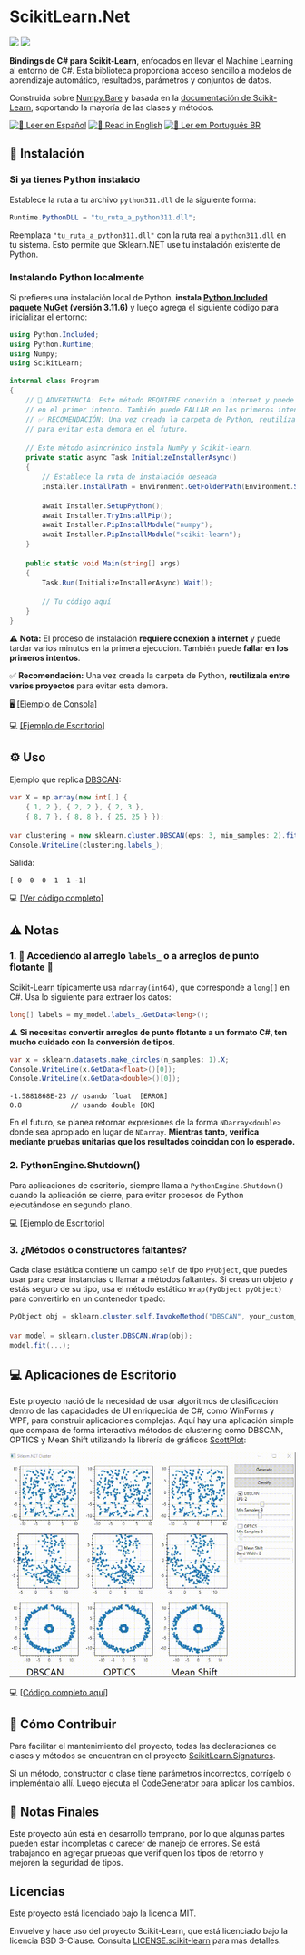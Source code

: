 ﻿# ScikitLearn.Net

[![](https://img.shields.io/nuget/dt/ScikitLearn?color=4cbb3b\&label=Downloads\&logo=NuGet\&style=flat-square)](https://www.nuget.org/packages/ScikitLearn)
[![](https://img.shields.io/nuget/v/ScikitLearn?color=0078D4\&logo=NuGet\&style=flat-square)](https://www.nuget.org/packages/ScikitLearn)

**Bindings de C# para Scikit-Learn**, enfocados en llevar el Machine Learning al entorno de C#. Esta biblioteca proporciona acceso sencillo a modelos de aprendizaje automático, resultados, parámetros y conjuntos de datos.

Construida sobre [Numpy.Bare](https://github.com/SciSharp/Numpy.NET) y basada en la [documentación de Scikit-Learn](https://scikit-learn.org/stable/index.html), soportando la mayoría de las clases y métodos.

[![📘 Leer en Español](https://img.shields.io/badge/📘%20Leer%20en-Español-blue?style=flat-square)](https://github.com/KosmosWerner/ScikitLearn.Net/blob/master/README-ES.md)
[![📗 Read in English](https://img.shields.io/badge/📗%20Read%20in-English-green?style=flat-square)](https://github.com/KosmosWerner/ScikitLearn.Net/blob/master/README.md)
[![📙 Ler em Português BR](https://img.shields.io/badge/📙%20Ler%20em-Português%20BR-orange?style=flat-square)](https://github.com/KosmosWerner/ScikitLearn.Net/blob/master/README-PT-BR.md)

## 🔧 Instalación

### Si ya tienes Python instalado

Establece la ruta a tu archivo `python311.dll` de la siguiente forma:

```csharp
Runtime.PythonDLL = "tu_ruta_a_python311.dll";
```

Reemplaza `"tu_ruta_a_python311.dll"` con la ruta real a `python311.dll` en tu sistema. Esto permite que Sklearn.NET use tu instalación existente de Python.

### Instalando Python localmente

Si prefieres una instalación local de Python, **instala [Python.Included](https://github.com/henon/Python.Included) [paquete NuGet](https://www.nuget.org/packages/Python.Included/3.11.6) (versión 3.11.6)** y luego agrega el siguiente código para inicializar el entorno:

```csharp
using Python.Included;
using Python.Runtime;
using Numpy;
using ScikitLearn;
```

```csharp
internal class Program
{
    // 🚨 ADVERTENCIA: Este método REQUIERE conexión a internet y puede tardar varios minutos 
    // en el primer intento. También puede FALLAR en los primeros intentos.
    // ✅ RECOMENDACIÓN: Una vez creada la carpeta de Python, reutilízala en varios proyectos 
    // para evitar esta demora en el futuro.

    // Este método asincrónico instala NumPy y Scikit-learn.
    private static async Task InitializeInstallerAsync()
    {
        // Establece la ruta de instalación deseada
        Installer.InstallPath = Environment.GetFolderPath(Environment.SpecialFolder.MyDocuments);
    
        await Installer.SetupPython();
        await Installer.TryInstallPip();
        await Installer.PipInstallModule("numpy");
        await Installer.PipInstallModule("scikit-learn");
    }

    public static void Main(string[] args)
    {
        Task.Run(InitializeInstallerAsync).Wait();

        // Tu código aquí
    }
}
```

⚠️ **Nota:** El proceso de instalación **requiere conexión a internet** y puede tardar varios minutos en la primera ejecución. También puede **fallar en los primeros intentos**.

✅ **Recomendación:** Una vez creada la carpeta de Python, **reutilízala entre varios proyectos** para evitar esta demora.

🖥️ [\[Ejemplo de Consola\]](https://github.com/KosmosWerner/ScikitLearn.Net/blob/master/Examples/Console%20Example/Program.cs#L10)

💻 [\[Ejemplo de Escritorio\]](https://github.com/KosmosWerner/ScikitLearn.Net/blob/master/Examples/Desktop%20Example/MainWindow.xaml.cs#L47)

## ⚙ Uso

Ejemplo que replica [DBSCAN](https://scikit-learn.org/stable/modules/generated/sklearn.cluster.DBSCAN.html):

```csharp
var X = np.array(new int[,] {
    { 1, 2 }, { 2, 2 }, { 2, 3 },
    { 8, 7 }, { 8, 8 }, { 25, 25 } });

var clustering = new sklearn.cluster.DBSCAN(eps: 3, min_samples: 2).fit(X);
Console.WriteLine(clustering.labels_);
```

Salida:

```
[ 0  0  0  1  1 -1]
```

💻 [\[Ver código completo\]](https://github.com/KosmosWerner/ScikitLearn.Net/blob/master/Examples/Console%20Example/Program.cs)

## ⚠ Notas

### 1. 🚨 **Accediendo al arreglo `labels_` o a arreglos de punto flotante** 🚨

Scikit-Learn típicamente usa `ndarray(int64)`, que corresponde a `long[]` en C#. Usa lo siguiente para extraer los datos:

```csharp
long[] labels = my_model.labels_.GetData<long>();
```

⚠ **Si necesitas convertir arreglos de punto flotante a un formato C#, ten mucho cuidado con la conversión de tipos.**

```csharp
var x = sklearn.datasets.make_circles(n_samples: 1).X;
Console.WriteLine(x.GetData<float>()[0]);
Console.WriteLine(x.GetData<double>()[0]);
```

```
-1.5881868E-23 // usando float  [ERROR]
0.8            // usando double [OK]
```

En el futuro, se planea retornar expresiones de la forma `NDarray<double>` donde sea apropiado en lugar de `NDarray`.
**Mientras tanto, verifica mediante pruebas unitarias que los resultados coincidan con lo esperado.**

### 2. PythonEngine.Shutdown()

Para aplicaciones de escritorio, siempre llama a `PythonEngine.Shutdown()` cuando la aplicación se cierre, para evitar procesos de Python ejecutándose en segundo plano.

💻 [\[Ejemplo de Escritorio\]](https://github.com/KosmosWerner/ScikitLearn.Net/blob/master/Examples/Desktop%20Example/MainWindow.xaml.cs#L68)

### 3. ¿Métodos o constructores faltantes?

Cada clase estática contiene un campo `self` de tipo `PyObject`, que puedes usar para crear instancias o llamar a métodos faltantes.
Si creas un objeto y estás seguro de su tipo, usa el método estático `Wrap(PyObject pyObject)` para convertirlo en un contenedor tipado:

```csharp
PyObject obj = sklearn.cluster.self.InvokeMethod("DBSCAN", your_custom_args);

var model = sklearn.cluster.DBSCAN.Wrap(obj);
model.fit(...);
```

## 💻 Aplicaciones de Escritorio

Este proyecto nació de la necesidad de usar algoritmos de clasificación dentro de las capacidades de UI enriquecida de C#, como WinForms y WPF, para construir aplicaciones complejas.
Aquí hay una aplicación simple que compara de forma interactiva métodos de clustering como DBSCAN, OPTICS y Mean Shift utilizando la librería de gráficos [ScottPlot](https://github.com/ScottPlot/ScottPlot):

[![](https://raw.githubusercontent.com/KosmosWerner/ScikitLearn.Net/refs/heads/master/Dev/cluster_dbscan.gif)](https://github.com/KosmosWerner/ScikitLearn.Net)

💻 [\[Código completo aquí\]](https://github.com/KosmosWerner/ScikitLearn.Net/tree/master/Examples/Desktop%20Example)

## 🤝 Cómo Contribuir

Para facilitar el mantenimiento del proyecto, todas las declaraciones de clases y métodos se encuentran en el proyecto [ScikitLearn.Signatures](https://github.com/KosmosWerner/ScikitLearn.Net/tree/master/Source/ScikitLearn.Signatures).

Si un método, constructor o clase tiene parámetros incorrectos, corrígelo o impleméntalo allí. Luego ejecuta el [CodeGenerator](https://github.com/KosmosWerner/ScikitLearn.Net/tree/master/Source/CodeGenerator) para aplicar los cambios.

## 📝 Notas Finales

Este proyecto aún está en desarrollo temprano, por lo que algunas partes pueden estar incompletas o carecer de manejo de errores.
Se está trabajando en agregar pruebas que verifiquen los tipos de retorno y mejoren la seguridad de tipos.

## Licencias

Este proyecto está licenciado bajo la licencia MIT.

Envuelve y hace uso del proyecto Scikit-Learn, que está licenciado bajo la licencia BSD 3-Clause.
Consulta [LICENSE.scikit-learn](https://github.com/KosmosWerner/ScikitLearn.Net/blob/master/LICENSE.scikit-learn.txt) para más detalles.